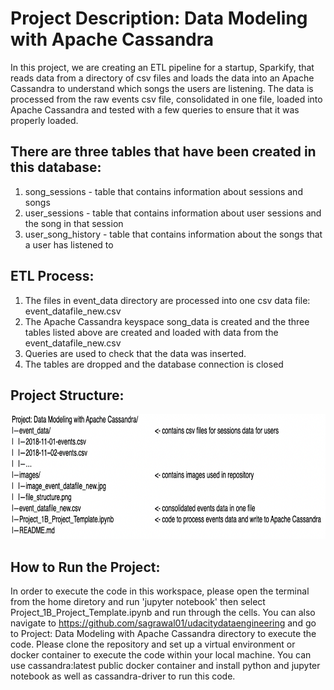 # Project Description: Data Modeling with Apache Cassandra

In this project, we are creating an ETL pipeline for a startup, Sparkify, that reads data from a directory of csv files and loads the data into an Apache Cassandra to understand which songs the users are listening. The data is processed from the raw events csv file, consolidated in one file, loaded into Apache Cassandra and tested with a few queries to ensure that it was properly loaded.

## There are three tables that have been created in this database:

1. song_sessions - table that contains information about sessions and songs
2. user_sessions - table that contains information about user sessions and the song in that session
3. user_song_history - table that contains information about the songs that a user has listened to

## ETL Process:

1. The files in event_data directory are processed into one csv data file: event_datafile_new.csv
2. The Apache Cassandra keyspace song_data is created and the three tables listed above are created and loaded with data from the event_datafile_new.csv
3. Queries are used to check that the data was inserted.
4. The tables are dropped and the database connection is closed

## Project Structure:

<p>
    <img src="images/file_structure.png" width="700" height="200" />
</p>

## How to Run the Project: 

In order to execute the code in this workspace, please open the terminal from the home diretory and run 'jupyter notebook' then select Project_1B_Project_Template.ipynb and run through the cells. You can also navigate to https://github.com/sagrawal01/udacitydataengineering and go to Project: Data Modeling with Apache Cassandra directory to execute the code. Please clone the repository and set up a virtual environment or docker container to execute the code within your local machine. You can use cassandra:latest public docker container and install python and jupyter notebook as well as cassandra-driver to run this code.
